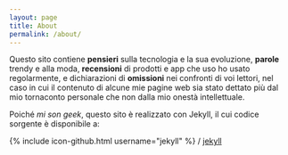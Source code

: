 ```yaml
---
layout: page
title: About
permalink: /about/
---
```


Questo sito contiene **pensieri** sulla tecnologia e la sua evoluzione, **parole** trendy e alla moda, **recensioni** di prodotti e app che uso ho usato regolarmente, e dichiarazioni di **omissioni** nei confronti di voi lettori, nel caso in cui il contenuto di alcune mie pagine web sia stato dettato più dal mio tornaconto personale che non dalla mio onestà intellettuale.


Poiché *mi son geek*, questo sito è realizzato con Jekyll, il cui codice sorgente è disponibile a:

{% include icon-github.html username="jekyll" %} /
[jekyll](https://github.com/jekyll/jekyll)
